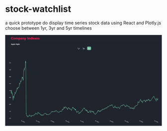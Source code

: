 # stock-watchlist

a quick prototype do display time series stock data using React and Plotly.js
choose between 1yr, 3yr and 5yr timelines

![alt text](stock.png)